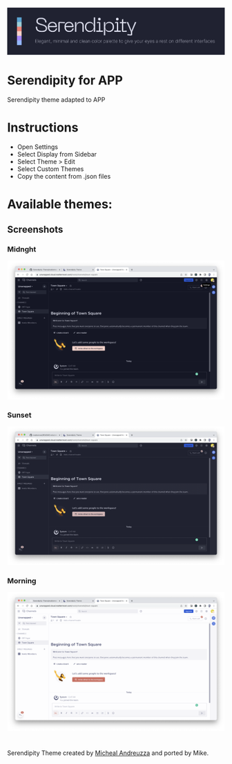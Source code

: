 ![Midnight](https://raw.githubusercontent.com/Serendipity-Theme/assets/main/githubHeader.png)

# Serendipity for APP
Serendipity theme adapted to APP


# Instructions

- Open Settings
- Select Display from Sidebar
- Select Theme > Edit
- Select Custom Themes
- Copy the content from .json files


# Available themes:

## Screenshots

### Midnght
![Midnght](https://github.com/Serendipity-Theme/Mattermost/blob/main/midnight.png?raw=true)

### Sunset
![Sunset](https://github.com/Serendipity-Theme/Mattermost/blob/main/sunset.png?raw=true)

### Morning
![Morning](https://github.com/Serendipity-Theme/Mattermost/blob/main/morning.png?raw=true)


#

Serendipity Theme created by [Micheal Andreuzza](https://github.com/michael-andreuzza) and ported by Mike.



